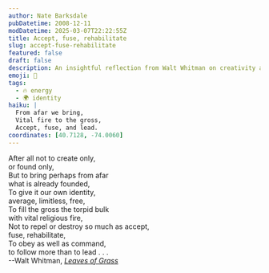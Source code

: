 ```yaml
---
author: Nate Barksdale
pubDatetime: 2008-12-11
modDatetime: 2025-03-07T22:22:55Z
title: Accept, fuse, rehabilitate
slug: accept-fuse-rehabilitate
featured: false
draft: false
description: An insightful reflection from Walt Whitman on creativity and identity.
emoji: 🔄
tags:
  - 🔥 energy
  - 🌍 identity
haiku: |
  From afar we bring,  
  Vital fire to the gross,  
  Accept, fuse, and lead.
coordinates: [40.7128, -74.0060]
---
```


After all not to create only,  
 or found only,  
But to bring perhaps from afar  
what is already founded,  
To give it our own identity,  
average, limitless, free,  
To fill the gross the torpid bulk  
with vital religious fire,  
Not to repel or destroy so much as accept,  
fuse, rehabilitate,  
To obey as well as command,  
to follow more than to lead . . .  
--Walt Whitman, [_Leaves of Grass_](http://books.google.com/books?id=TmESAAAAYAAJ&printsec=frontcover&dq=inauthor:whitman&ei=zIFBSfzPC4q6kwT00ezRDg#PPA238,M1)
